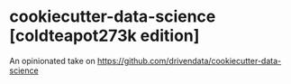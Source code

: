 # cookiecutter-data-science [coldteapot273k edition]

An opinionated take on https://github.com/drivendata/cookiecutter-data-science
